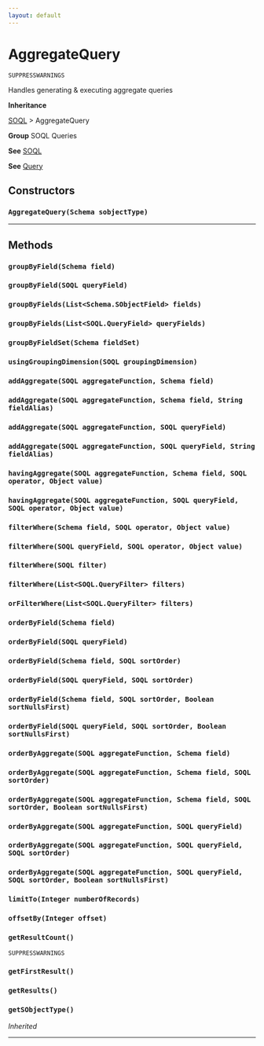```yaml
---
layout: default
---
```

# AggregateQuery

`SUPPRESSWARNINGS`

Handles generating & executing aggregate queries


**Inheritance**

[SOQL](./SOQL.md)
 &gt; 
AggregateQuery


**Group** SOQL Queries


**See** [SOQL](./SOQL.md)


**See** [Query](./Query.md)

## Constructors
### `AggregateQuery(Schema sobjectType)`
---
## Methods
### `groupByField(Schema field)`
### `groupByField(SOQL queryField)`
### `groupByFields(List<Schema.SObjectField> fields)`
### `groupByFields(List<SOQL.QueryField> queryFields)`
### `groupByFieldSet(Schema fieldSet)`
### `usingGroupingDimension(SOQL groupingDimension)`
### `addAggregate(SOQL aggregateFunction, Schema field)`
### `addAggregate(SOQL aggregateFunction, Schema field, String fieldAlias)`
### `addAggregate(SOQL aggregateFunction, SOQL queryField)`
### `addAggregate(SOQL aggregateFunction, SOQL queryField, String fieldAlias)`
### `havingAggregate(SOQL aggregateFunction, Schema field, SOQL operator, Object value)`
### `havingAggregate(SOQL aggregateFunction, SOQL queryField, SOQL operator, Object value)`
### `filterWhere(Schema field, SOQL operator, Object value)`
### `filterWhere(SOQL queryField, SOQL operator, Object value)`
### `filterWhere(SOQL filter)`
### `filterWhere(List<SOQL.QueryFilter> filters)`
### `orFilterWhere(List<SOQL.QueryFilter> filters)`
### `orderByField(Schema field)`
### `orderByField(SOQL queryField)`
### `orderByField(Schema field, SOQL sortOrder)`
### `orderByField(SOQL queryField, SOQL sortOrder)`
### `orderByField(Schema field, SOQL sortOrder, Boolean sortNullsFirst)`
### `orderByField(SOQL queryField, SOQL sortOrder, Boolean sortNullsFirst)`
### `orderByAggregate(SOQL aggregateFunction, Schema field)`
### `orderByAggregate(SOQL aggregateFunction, Schema field, SOQL sortOrder)`
### `orderByAggregate(SOQL aggregateFunction, Schema field, SOQL sortOrder, Boolean sortNullsFirst)`
### `orderByAggregate(SOQL aggregateFunction, SOQL queryField)`
### `orderByAggregate(SOQL aggregateFunction, SOQL queryField, SOQL sortOrder)`
### `orderByAggregate(SOQL aggregateFunction, SOQL queryField, SOQL sortOrder, Boolean sortNullsFirst)`
### `limitTo(Integer numberOfRecords)`
### `offsetBy(Integer offset)`
### `getResultCount()`

`SUPPRESSWARNINGS`
### `getFirstResult()`
### `getResults()`
### `getSObjectType()`

*Inherited*

---
